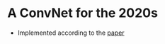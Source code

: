 # A ConvNet for the 2020s

- Implemented according to the [paper](https://arxiv.org/pdf/2201.03545v2.pdf)
